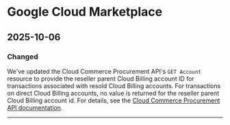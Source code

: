 # Google Cloud Marketplace

## 2025-10-06

### Changed

We've updated the Cloud Commerce Procurement API's `GET Account` resource to
provide the reseller parent Cloud Billing account ID for transactions
associated with resold Cloud Billing accounts. For transactions on
direct Cloud Billing accounts, no value is returned for the reseller
parent Cloud Billing account id. For details, see the
[Cloud Commerce Procurement API documentation](https://docs.cloud.google.com/marketplace/docs/partners/commerce-procurement-api/reference/rest/v1/providers.accounts/get).

---
